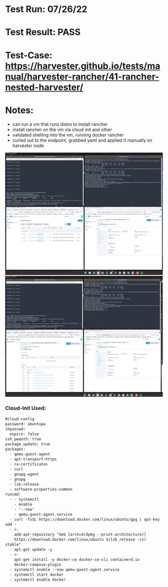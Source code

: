 # Test Run: 07/26/22
# Test Result: PASS
# Test-Case: https://harvester.github.io/tests/manual/harvester-rancher/41-rancher-nested-harvester/

# Notes:
- can run a vm that runs distro to install rancher
- install rancher on the vm via cloud init and other
- validated shelling into the vm, running docker rancher
- curled out to the endpoint, grabbed yaml and applied it manually on harvester node 

![ex-1](./imgs/41-nested-rancher-viewing-ui-from-rancher-dashboard.png)
![ex-2](./imgs/41-nested-rancher.png)


### Cloud-Init Used:
```
#cloud-config
password: ubuntupw
chpasswd:
  expire: false
ssh_pwauth: true
package_update: true
packages:
  - qemu-guest-agent
  - apt-transport-https
  - ca-certificates
  - curl
  - gnupg-agent
  - gnupg
  - lsb-release
  - software-properties-common
runcmd:
  - - systemctl
    - enable
    - '--now'
    - qemu-guest-agent.service
  - curl -fsSL https://download.docker.com/linux/ubuntu/gpg | apt-key add -
  - >-
    add-apt-repository "deb [arch=$(dpkg --print-architecture)]
    https://download.docker.com/linux/ubuntu $(lsb_release -cs) stable"
  - apt-get update -y
  - >-
    apt-get install -y docker-ce docker-ce-cli containerd.io
    docker-compose-plugin
  - systemctl enable --now qemu-guest-agent.service
  - systemctl start docker
  - systemctl enable docker
```